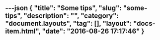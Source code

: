 ---json
{
    "title": "Some tips",
    "slug": "some-tips",
    "description": "",
    "category": "document.layouts",
    "tag": [],
    "layout": "docs-item.html",
    "date": "2016-08-26 17:17:46"
}
---
